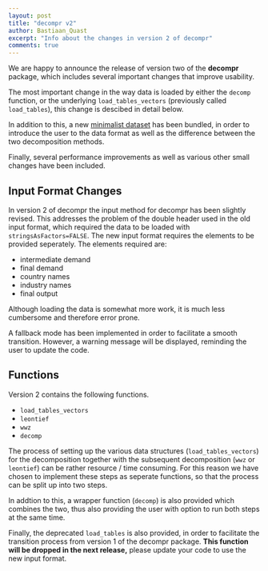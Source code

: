 ```yaml
---
layout: post
title: "decompr v2"
author: Bastiaan_Quast
excerpt: "Info about the changes in version 2 of decompr"
comments: true
---
```


We are happy to announce the release of version two of the **decompr** package, which includes several important changes that improve usability.


The most important change in the way data is loaded by either the `decomp` function, or the underlying `load_tables_vectors` (previously called `load_tables`), this change is descibed in detail below.


In addition to this, a new [minimalist dataset](/decompr/leather-data) has been bundled, in order to introduce the user to the data format as well as the difference between the two decomposition methods.

Finally, several performance improvements as well as various other small changes have been included.

Input Format Changes
----------
In version 2 of decompr the input method for decompr has been slightly revised. This addresses the problem of the double header used in the old input format, which required the data to be loaded with `stringsAsFactors=FALSE`. The new input format requires the elements to be provided seperately. The elements required are:

* intermediate demand
* final demand
* country names
* industry names
* final output

Although loading the data is somewhat more work, it is much less cumbersome and therefore error prone.

A fallback mode has been implemented in order to facilitate a smooth transition. However, a warning message will be displayed, reminding the user to update the code.


Functions
---------
Version 2 contains the following functions.

* `load_tables_vectors`
* `leontief`
* `wwz`
* `decomp`

The process of setting up the various data structures (`load_tables_vectors`) for the decomposition together with the subsequent decomposition (`wwz` or `leontief`) can be rather resource / time consuming. For this reason we have chosen to implement these steps as seperate functions, so that the process can be split up into two steps.

In addtion to this, a wrapper function (`decomp`) is also provided which combines the two, thus also providing the user with option to run both steps at the same time.

Finally, the deprecated `load_tables` is also provided, in order to facilitate the transition process from version 1 of the decompr package.
**This function will be dropped in the next release,** please update your code to use the new input format.




